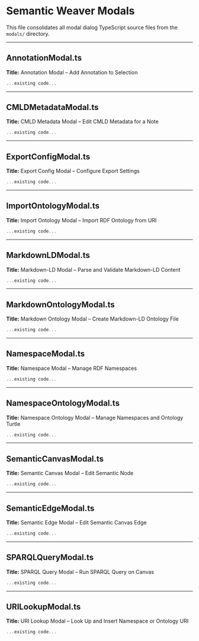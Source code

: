 
# Semantic Weaver Modals

This file consolidates all modal dialog TypeScript source files from the `modals/` directory.

---

## AnnotationModal.ts
**Title:** Annotation Modal – Add Annotation to Selection

```typescript
...existing code...
```

---

## CMLDMetadataModal.ts
**Title:** CMLD Metadata Modal – Edit CMLD Metadata for a Note

```typescript
...existing code...
```

---

## ExportConfigModal.ts
**Title:** Export Config Modal – Configure Export Settings

```typescript
...existing code...
```

---

## ImportOntologyModal.ts
**Title:** Import Ontology Modal – Import RDF Ontology from URI

```typescript
...existing code...
```

---

## MarkdownLDModal.ts
**Title:** Markdown-LD Modal – Parse and Validate Markdown-LD Content

```typescript
...existing code...
```

---

## MarkdownOntologyModal.ts
**Title:** Markdown Ontology Modal – Create Markdown-LD Ontology File

```typescript
...existing code...
```

---

## NamespaceModal.ts
**Title:** Namespace Modal – Manage RDF Namespaces

```typescript
...existing code...
```

---

## NamespaceOntologyModal.ts
**Title:** Namespace Ontology Modal – Manage Namespaces and Ontology Turtle

```typescript
...existing code...
```

---

## SemanticCanvasModal.ts
**Title:** Semantic Canvas Modal – Edit Semantic Node

```typescript
...existing code...
```

---

## SemanticEdgeModal.ts
**Title:** Semantic Edge Modal – Edit Semantic Canvas Edge

```typescript
...existing code...
```

---

## SPARQLQueryModal.ts
**Title:** SPARQL Query Modal – Run SPARQL Query on Canvas

```typescript
...existing code...
```

---

## URILookupModal.ts
**Title:** URI Lookup Modal – Look Up and Insert Namespace or Ontology URI

```typescript
...existing code...
```
